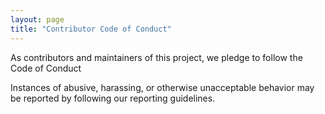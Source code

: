 ```yaml
---
layout: page
title: "Contributor Code of Conduct"
---
```

As contributors and maintainers of this project,
we pledge to follow the Code of Conduct 

Instances of abusive, harassing, or otherwise unacceptable behavior
may be reported by following our reporting guidelines.

